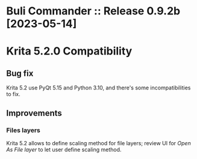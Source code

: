 # Buli Commander :: Release 0.9.2b [2023-05-14]

# Krita 5.2.0 Compatibility

## Bug fix
Krita 5.2 use PyQt 5.15 and Python 3.10, and there's some incompatibilities to fix.

## Improvements

### Files layers
Krita 5.2 allows to define scaling method for file layers; review UI for *Open As File layer* to let user define scaling method.

